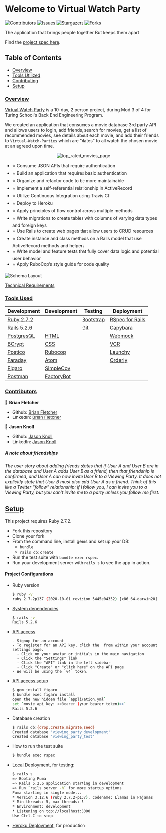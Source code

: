# Welcome to Virtual Watch Party

[![Contributors][contributors-shield]][contributors-url]
[![Issues][issues-shield]][issues-url]
[![Stargazers][stars-shield]][stars-url]
[![Forks][forks-shield]][forks-url]

The application that brings people together
But keeps them apart


Find the [project spec here](https://backend.turing.edu/module3/projects/viewing_party/index).
## Table of Contents

- [Overview](#overview)
- [Tools Utilized](#tools-used)
- [Contributing](#contributors)
- [Setup](#setup)

### <ins>Overview</ins>

[Virtual Watch Party](https://virtual-watch-party.herokuapp.com/) is a 10-day, 2 person project, during Mod 3 of 4 for Turing School's Back End Engineering Program.

We created an application that consumes a movie database 3rd party API and allows users to login, add friends, search for movies, get a list of recommended movies, see details about each movie, and add their friends to `Virtual-Watch-Parties` which are "dates" to all watch the chosen movie at an agreed upon time.

<p align="center">
  <img src="https://user-images.githubusercontent.com/74567704/131438329-1ea0d25f-41b3-4226-98b1-56efb570a5ec.png" alt="top_rated_movies_page"/>
</p>

- ⭐ Consume JSON APIs that require authentication
- ⭐ Build an application that requires basic authentication
- ⭐ Organize and refactor code to be more maintainable
- ⭐ Implement a self-referential relationship in ActiveRecord
- ⭐ Utilize Continuous Integration using Travis CI
- ⭐ Deploy to Heroku
- ⭐ Apply principles of flow control across multiple methods
- ⭐ Write migrations to create tables with columns of varying data types and foreign keys
- ⭐ Use Rails to create web pages that allow users to CRUD resources
- ⭐ Create instance and class methods on a Rails model that use ActiveRecord methods and helpers
- ⭐ Write model and feature tests that fully cover data logic and potential user behavior
- ⭐ Apply RuboCop’s style guide for code quality

![Schema Layout](https://user-images.githubusercontent.com/74567704/131439838-b4676308-58f6-4471-9b61-760dd16308b7.png)

[Technical Requirements](https://backend.turing.edu/module3/projects/viewing_party/requirements)

### <ins>Tools Used</ins>

|Development|Development|Testing|Deployment
|--- |--- |--- |--- |
|[Ruby 2.7.2](https://www.ruby-lang.org/en/downloads/)||[Bootstrap](https://rubygems.org/gems/bootstrap/versions/4.0.0)|[RSpec for Rails](https://github.com/rspec/rspec-rails)|[Pry](https://rubygems.org/gems/pry/versions/0.10.3)||[Heroku](virtual-watch-party.herokuapp.com)|
|[Rails 5.2.6](https://rubygems.org/gems/rails/versions/5.2.6)||[Git](https://git-scm.com/book/en/v2/Getting-Started-First-Time-Git-Setup)|[Capybara](https://github.com/teamcapybara/capybara)|[Github](https://desktop.github.com/)||[Travis CI](https://travis-ci.org/)|
|[PostgresQL](https://www.postgresql.org/)|[HTML](https://developer.mozilla.org/en-US/docs/Web/HTML)||[Webmock](https://github.com/bblimke/webmock)
|[BCrypt](https://github.com/pyca/bcrypt)|[CSS](https://developer.mozilla.org/en-US/docs/Web/CSS)||[VCR](https://github.com/vcr/vcr)
|[Postico](https://eggerapps.at/postico/)|[Rubocop](https://rubygems.org/gems/rubocop/versions/0.39.0)||[Launchy](https://rubygems.org/gems/launchy/versions/2.4.3)
|[Faraday](https://github.com/lostisland/faraday)|[Atom](https://atom.io/)||[Orderly](https://github.com/jmondo/orderly)
|[Figaro](https://github.com/laserlemon/figaro)|[SimpleCov](https://rubygems.org/gems/simplecov/versions/0.12.0)
|[Postman](https://www.postman.com/product/rest-client/)|[FactoryBot](https://github.com/thoughtbot/factory_bot)
















### <ins>Contributors</ins>

👤  **Brian Fletcher**
- Github: [Brian Fletcher](https://github.com/bfl3tch)
- LinkedIn: [Brian Fletcher](https://www.linkedin.com/in/bfl3tch)

👤  **Jason Knoll**
- Github: [Jason Knoll](https://github.com/JasonPKnoll)
- LinkedIn: [Jason Knoll](https://www.linkedin.com/in/jason-p-knoll/)


<!-- MARKDOWN LINKS & IMAGES -->

[contributors-shield]: https://img.shields.io/github/contributors/bfl3tch/viewing_party.svg?style=flat-square
[contributors-url]: https://github.com/bfl3tch/viewing_party/graphs/contributors
[forks-shield]: https://img.shields.io/github/forks/bfl3tch/viewing_party.svg?style=flat-square
[forks-url]: https://github.com/bfl3tch/viewing_party/network/members
[stars-shield]: https://img.shields.io/github/stars/bfl3tch/viewing_party.svg?style=flat-square
[stars-url]: https://github.com/bfl3tch/viewing_party/stargazers
[issues-shield]: https://img.shields.io/github/issues/bfl3tch/viewing_party.svg?style=flat-square
[issues-url]: https://github.com/bfl3tch/viewing_party/issues
<!--


# README

This README would normally document whatever steps are necessary to get the
application up and running.

Things you may want to cover:

* Ruby version

* System dependencies

* Configuration

* Database creation

* Database initialization

* How to run the test suite

* Services (job queues, cache servers, search engines, etc.)

* Deployment instructions

* ... -->


##### A note about friendships
###### The user story about adding friends states that if User A and User B are in the database and User A adds User B as a friend, then that friendship is confirmed, and User A can now invite User B to a Viewing Party. It does not explicitly state that User B must also add User A as a friend. Think of this like a Twitter “follow” relationship: if I follow you, I can invite you to a Viewing Party, but you can’t invite me to a party unless you follow me first.

## <ins>Setup</ins>

This project requires Ruby 2.7.2.

* Fork this repository
* Clone your fork
* From the command line, install gems and set up your DB:
    * `bundle`
    * `rails db:create`
* Run the test suite with `bundle exec rspec`.
* Run your development server with `rails s` to see the app in action.

#### Project Configurations

* Ruby version
    ```bash
    $ ruby -v
    ruby 2.7.2p137 (2020-10-01 revision 5445e04352) [x86_64-darwin20]
    ```

* [System dependencies](https://github.com/bfl3tch/viewing_party/blob/main/Gemfile)
    ```bash
    $ rails -v
    Rails 5.2.6
    ```
    
* [API access](https://developers.themoviedb.org/3/getting-started/introduction)
    ```visit https://developers.themoviedb.org/3/getting-started/introduction
    - Signup for an account
    - To register for an API key, click the  from within your account settings page.
      - Click on your avatar or initials in the main navigation
      - Click the "Settings" link
      - Click the "API" link in the left sidebar
      - Click "Create" or "click here" on the API page
    - We will be using the `v4` token.
    ```
    
* [API access setup](https://github.com/laserlemon/figaro)
    ```bash
    $ gem install figaro
    $ bundle exec figaro install
    open the new hidden file `application.yml`
    set `movie_api_key: <<Bearer (your bearer token)>>`
    Rails 5.2.6
    ```

* Database creation
    ```bash
    $ rails db:{drop,create,migrate,seed}
    Created database 'viewing_party_development'
    Created database 'viewing_party_test'
    ```

* How to run the test suite
    ```bash
    $ bundle exec rspec
    ```

* [Local Deployment](http://localhost:3000), for testing:
    ```bash
    $ rails s
    => Booting Puma
    => Rails 5.2.6 application starting in development
    => Run `rails server -h` for more startup options
    Puma starting in single mode...
    * Version 3.12.6 (ruby 2.7.2-p137), codename: Llamas in Pajamas
    * Min threads: 5, max threads: 5
    * Environment: development
    * Listening on tcp://localhost:3000
    Use Ctrl-C to stop

    ```

* [Heroku Deployment](https://virtual-watch-party.herokuapp.com/), for production
